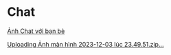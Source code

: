 <h1>Chat</h1>

<a href="[Uploading Ảnh màn hình 2023-12-03 lúc 23.49.51.zip…]()">Ảnh Chat với bạn bè</a>

[Uploading Ảnh màn hình 2023-12-03 lúc 23.49.51.zip…]()
